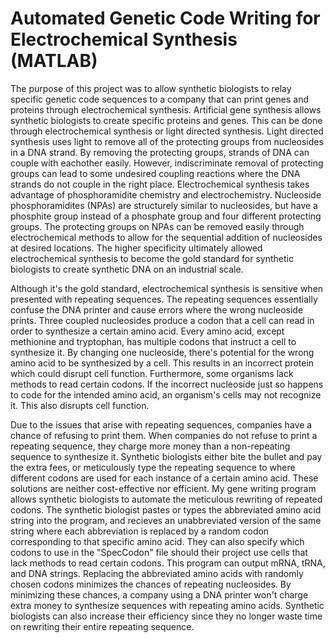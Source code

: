 # Automated Genetic Code Writing for Electrochemical Synthesis  (MATLAB)
  The purpose of this project was to allow synthetic biologists to relay specific genetic code sequences to a company that can print genes and proteins through electrochemical synthesis.  Artificial gene synthesis allows synthetic biologists to create specific proteins and genes. This can be done through electrochemical synthesis or light directed synthesis.  Light directed synthesis uses light to remove all of the protecting groups from nucleosides in a DNA strand.  By removing the protecting groups, strands of DNA can couple with eachother easily.  However, indiscriminate removal of protecting groups can lead to some undesired coupling reactions where the DNA strands do not couple in the right place.  Electrochemical synthesis takes advantage of phosphoramidite chemistry and electrochemistry.  Nucleoside phosphoramidites (NPAs) are structurely similar to nucleosides, but have a phosphite group instead of a phosphate group and four different protecting groups. The protecting groups on NPAs can be removed easily through electrochemical methods to allow for the sequential addition of nucleosides at desired locations.  The higher specificity ultimately allowed electrochemical synthesis to become the gold standard for synthetic biologists to create synthetic DNA on an industrial scale.  

  Although it's the gold standard, electrochemical synthesis is sensitive when presented with repeating sequences.  The repeating sequences essentially confuse the DNA printer and cause errors where the wrong nucleoside prints.  Three coupled nucleosides produce a codon that a cell can read in order to synthesize a certain amino acid. Every amino acid, except methionine and tryptophan, has multiple codons that instruct a cell to synthesize it.  By changing one nucleoside, there's potential for the wrong amino acid to be synthesized by a cell.  This results in an incorrect protein which could disrupt cell function.  Furthermore, some organisms lack methods to read certain codons.  If the incorrect nucleoside just so happens to code for the intended amino acid, an organism's cells may not recognize it.  This also disrupts cell function.  
  
  Due to the issues that arise with repeating sequences, companies have a chance of refusing to print them.  When companies do not refuse to print a repeating sequence, they charge more money than a non-repeating sequence to synthesize it.  Synthetic biologists either bite the bullet and pay the extra fees, or meticulously type the repeating sequence to where different codons are used for each instance of a certain amino acid.  These solutions are neither cost-effective nor efficient.  My gene writing program allows synthetic biologists to automate the meticulous rewriting of repeated codons.  The synthetic biologist pastes or types the abbreviated amino acid string into the program, and recieves an unabbreviated version of the same string where each abbreviation is replaced by a random codon corresponding to that specific amino acid. They can also specify which codons to use in the "SpecCodon" file should their project use cells that lack methods to read certain codons. This program can output mRNA, tRNA, and DNA strings.  Replacing the abbreviated amino acids with randomly chosen codons minimizes the chances of repeating nucleosides.  By minimizing these chances, a company using a DNA printer won't charge extra money to synthesize sequences with repeating amino acids.  Synthetic biologists can also increase their efficiency since they no longer waste time on rewriting their entire repeating sequence.
